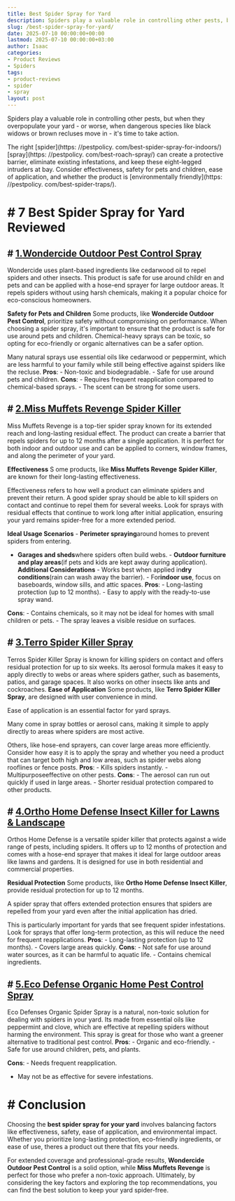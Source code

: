```yaml
---
title: Best Spider Spray for Yard
description: Spiders play a valuable role in controlling other pests, but when they overpopulate your yard - or worse, when dangerous species like black widows or brown...
slug: /best-spider-spray-for-yard/
date: 2025-07-10 00:00:00+00:00
lastmod: 2025-07-10 00:00:00+03:00
author: Isaac
categories:
- Product Reviews
- Spiders
tags:
- product-reviews
- spider
- spray
layout: post
---
```


Spiders play a valuable role in controlling other pests, but when they overpopulate your yard - or worse, when dangerous species like black widows or brown recluses move in - it's time to take action.

The right [spider](https: //pestpolicy. com/best-spider-spray-for-indoors/) [spray](https: //pestpolicy. com/best-roach-spray/) can create a protective barrier, eliminate existing infestations, and keep these eight-legged intruders at bay. Consider effectiveness, safety for pets and children, ease of application, and whether the product is [environmentally friendly](https: //pestpolicy. com/best-spider-traps/).

# # 7 Best Spider Spray for Yard Reviewed

## # [1.**Wondercide Outdoor Pest Control Spray**](https://www.amazon.com/dp/B074HZHPD9/?tag=p-policy-20)

Wondercide uses plant-based ingredients like cedarwood oil to repel spiders and other insects. This product is safe for use around childr en and pets and can be applied with a hose-end sprayer for large outdoor areas. It repels spiders without using harsh chemicals, making it a popular choice for eco-conscious homeowners.

**Safety for Pets and Children** Some products, like **Wondercide Outdoor Pest Control**, prioritize safety without compromising on performance. When choosing a spider spray, it's important to ensure that the product is safe for use around pets and children. Chemical-heavy sprays can be toxic, so opting for eco-friendly or organic alternatives can be a safer option.

Many natural sprays use essential oils like cedarwood or peppermint, which are less harmful to your family while still being effective against spiders like the recluse. **Pros**: - Non-toxic and biodegradable. - Safe for use around pets and children. **Cons**: - Requires frequent reapplication compared to chemical-based sprays. - The scent can be strong for some users.

## # [2.**Miss Muffets Revenge Spider Killer**](https://www.amazon.com/dp/B00FGIJXK4/?tag=p-policy-20)

Miss Muffets Revenge is a top-tier spider spray known for its extended reach and long-lasting residual effect. The product can create a barrier that repels spiders for up to 12 months after a single application. It is perfect for both indoor and outdoor use and can be applied to corners, window frames, and along the perimeter of your yard.

**Effectiveness** S ome products, like **Miss Muffets Revenge** **Spider Killer**, are known for their long-lasting effectiveness.

Effectiveness refers to how well a product can eliminate spiders and prevent their return. A good spider spray should be able to kill spiders on contact and continue to repel them for several weeks. Look for sprays with residual effects that continue to work long after initial application, ensuring your yard remains spider-free for a more extended period.

**Ideal Usage Scenarios** - **Perimeter spraying**around homes to prevent spiders from entering.

- **Garages and sheds**where spiders often build webs. - **Outdoor furniture and play areas**(if pets and kids are kept away during application). **Additional Considerations** - Works best when applied in**dry conditions**(rain can wash away the barrier). - For**indoor use**, focus on baseboards, window sills, and attic spaces. **Pros**: - Long-lasting protection (up to 12 months). - Easy to apply with the ready-to-use spray wand.

**Cons**: - Contains chemicals, so it may not be ideal for homes with small children or pets. - The spray leaves a visible residue on surfaces.

## # [3.**Terro Spider Killer Spray**](https://www.amazon.com/dp/B008CH3Y9C/?tag=p-policy-20)

Terros Spider Killer Spray is known for killing spiders on contact and offers residual protection for up to six weeks. Its aerosol formula makes it easy to apply directly to webs or areas where spiders gather, such as basements, patios, and garage spaces. It also works on other insects like ants and cockroaches. **Ease of Application** Some products, like **Terro Spider Killer Spray**, are designed with user convenience in mind.

Ease of application is an essential factor for yard sprays.

Many come in spray bottles or aerosol cans, making it simple to apply directly to areas where spiders are most active.

Others, like hose-end sprayers, can cover large areas more efficiently. Consider how easy it is to apply the spray and whether you need a product that can target both high and low areas, such as spider webs along rooflines or fence posts. **Pros**: - Kills spiders instantly. - Multipurposeeffective on other pests. **Cons**: - The aerosol can run out quickly if used in large areas. - Shorter residual protection compared to other products.

## # [4.**Ortho Home Defense Insect Killer for Lawns & Landscape**](https://www.amazon.com/dp/B01JIRKIRK/?tag=p-policy-20)

Orthos Home Defense is a versatile spider killer that protects against a wide range of pests, including spiders. It offers up to 12 months of protection and comes with a hose-end sprayer that makes it ideal for large outdoor areas like lawns and gardens. It is designed for use in both residential and commercial properties.

**Residual Protection** Some products, like **Ortho Home Defense Insect Killer**, provide residual protection for up to 12 months.

A spider spray that offers extended protection ensures that spiders are repelled from your yard even after the initial application has dried.

This is particularly important for yards that see frequent spider infestations. Look for sprays that offer long-term protection, as this will reduce the need for frequent reapplications. **Pros**: - Long-lasting protection (up to 12 months). - Covers large areas quickly. **Cons**: - Not safe for use around water sources, as it can be harmful to aquatic life. - Contains chemical ingredients.

## # [5.**Eco Defense Organic Home Pest Control Spray**](https://www.amazon.com/dp/B00ZNHYEFM/?tag=p-policy-20)

Eco Defenses Organic Spider Spray is a natural, non-toxic solution for dealing with spiders in your yard. Its made from essential oils like peppermint and clove, which are effective at repelling spiders without harming the environment. This spray is great for those who want a greener alternative to traditional pest control. **Pros**: - Organic and eco-friendly. - Safe for use around children, pets, and plants.

**Cons**: - Needs frequent reapplication.

- May not be as effective for severe infestations.

# # Conclusion

Choosing the **best spider spray for your yard** involves balancing factors like effectiveness, safety, ease of application, and environmental impact. Whether you prioritize long-lasting protection, eco-friendly ingredients, or ease of use, theres a product out there that fits your needs.

For extended coverage and professional-grade results, **Wondercide Outdoor Pest Control** is a solid option, while **Miss Muffets Revenge** is perfect for those who prefer a non-toxic approach. Ultimately, by considering the key factors and exploring the top recommendations, you can find the best solution to keep your yard spider-free.
